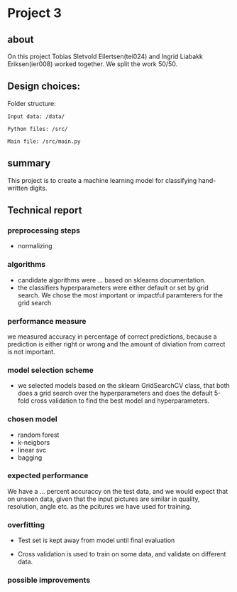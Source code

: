 # Project 3

## about

On this project Tobias Sletvold Eilertsen(tei024) and Ingrid Liabakk Eriksen(ier008) worked together. We split the work 50/50.

## Design choices:

Folder structure:

    Input data: /data/

    Python files: /src/

    Main file: /src/main.py

## summary

This project is to create a machine learning model for classifying hand-written digits.

## Technical report

### preprocessing steps

- normalizing

### algorithms

- candidate algorithms were ... based on sklearns documentation.
- the classifiers hyperparameters were either default or set by grid search. We chose the most important or impactful paramterers for the grid search

### performance measure

we measured accuracy in percentage of correct predictions, because a prediction is either right or wrong and the amount of diviation from correct is not important.

### model selection scheme

- we selected models based on the sklearn GridSearchCV class, that both does a grid search over the hyperparameters and does the default 5-fold cross validation to find the best model and hyperparameters.

### chosen model

- random forest
- k-neigbors
- linear svc 
- bagging 

### expected performance

We have a ... percent accuraccy on the test data, and we would expect that on unseen data, given that the input pictures are similar in quality, resolution, angle etc. as the pcitures we have used for training.

### overfitting

- Test set is kept away from model until final evaluation

- Cross validation is used to train on some data, and validate on different data.

### possible improvements

